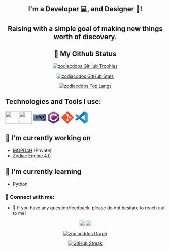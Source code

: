 <h2 align="center">
I'm a Developer 💻, and Designer 🎨!
</h2> 

<h2 align="center">
Raising <Dev> with a simple goal of making new things worth of discovery.
</h2> 
 
<div align="center">
 
 <h2>🥇 My Github Status</h2>

[![zodiacddos GitHub Trophies](https://github-profile-trophy.vercel.app/?username=zodiacddos&theme=dracula&margin-w=15&amargin-h=15&column=7)](https://github.com/zodiacddos)
  
[![zodiacddos GitHub Stats](https://github-readme-stats.vercel.app/api?username=zodiacddos&show_icons=true&title_color=FFF&bg_color=000&icon_color=FFF&border_radius=10&hide_border=true&text_color=00CF91)](https://github.com/zodiacddos)
  
[![zodiacddos Top Langs](https://github-readme-stats.vercel.app/api/top-langs/?username=zodiacddos&layout=compact&show_icons=true&title_color=FFF&bg_color=000&icon_color=FFF&border_radius=10&hide_border=true&text_color=00CF91)](https://github.com/zodiacddos)

<!-- [![willianrod's wakatime stats](https://github-readme-stats.vercel.app/api/wakatime?username=zodiacddos&bg_color=000&icon_color=FFF&border_radius=10)](https://github.com/zodiacddos?tab=repositories)
   -->


</div>

 ## Technologies and Tools I use:

[<img src='https://i.giphy.com/media/LMt9638dO8dftAjtco/100.webp' width='40' height='40' />](https://python.org/)
[<img src='https://i.giphy.com/media/ln7z2eWriiQAllfVcn/200.webp' width='40' height='40' />](https://nodejs.org/)
[<img src='https://raw.githubusercontent.com/devicons/devicon/master/icons/php/php-original.svg' width='40' height='40' />](https://www.php.net/)
[<img src='https://raw.githubusercontent.com/devicons/devicon/master/icons/csharp/csharp-original.svg' width='40' height='40' />](https://docs.microsoft.com/en-us/dotnet/csharp/)
[<img src='https://raw.githubusercontent.com/devicons/devicon/master/icons/git/git-original.svg' width='40' height='40' />](https://git-scm.com/)
[<img src='https://raw.githubusercontent.com/devicons/devicon/master/icons/vscode/vscode-original.svg' width='40' height='40' />](https://marketplace.visualstudio.com/items?itemName=i007c.00-team-theme)
<!-- [<img src='https://raw.githubusercontent.com/devicons/devicon/master/icons/docker/docker-original.svg' width='40' height='40' />](https://www.docker.com/) -->

## 🔭 I'm currently working on

- [MOPD4H](https://github.com/zodiacddos/) (Private)
- [Zodiac Engine 4.0](https://zodiac-games.network)

## 🌱 I'm currently learning

- Python

### 🤝 Connect with me:

- 💬 If you have any question/feedback, please do not hesitate to reach out to me!
 <div align="center">
 
<a href="https://discord.gg/" target="_blank"><img src="https://img.shields.io/badge/Discord-7289DA?style=for-the-badge&logo=discord&logoColor=white" target="_blank"></a> 
<a href = "zodiacddos@gmail.com"><img src="https://img.shields.io/badge/-Gmail-%23333?style=for-the-badge&logo=gmail&logoColor=white" target="_blank"></a>
 
<a href="https://github.com/zodiacddos"><img alt="zodiacddos Graph"
    src="https://activity-graph.herokuapp.com/graph?username=zodiacddos&bg_color=0D1117&color=5BCDEC&line=5BCDEC&point=FFFFFF&hide_border=true" /></a>
 
[![GitHub Streak](https://github-readme-streak-stats.herokuapp.com?user=zodiacddos&date_format=M%20j%5B%2C%20Y%5D)](https://git.io/streak-stats)
 
</div>

